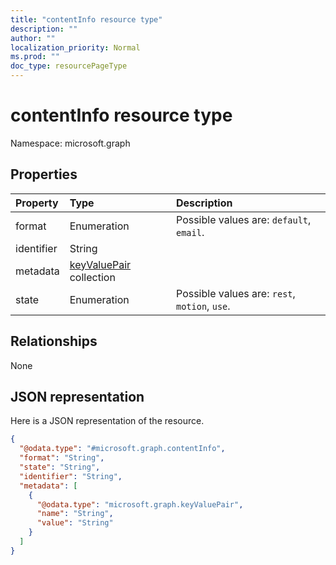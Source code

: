```yaml
---
title: "contentInfo resource type"
description: ""
author: ""
localization_priority: Normal
ms.prod: ""
doc_type: resourcePageType
---
```


# contentInfo resource type


Namespace: microsoft.graph



## Properties
|Property|Type|Description|
|:---|:---|:---|
|format|Enumeration| Possible values are: `default`, `email`.|
|identifier|String||
|metadata|[keyValuePair](../resources/keyvaluepair.md) collection||
|state|Enumeration| Possible values are: `rest`, `motion`, `use`.|

## Relationships
None

## JSON representation
Here is a JSON representation of the resource.
<!-- {
  "blockType": "resource",
  "@odata.type": "microsoft.graph.contentInfo"
}
-->
``` json
{
  "@odata.type": "#microsoft.graph.contentInfo",
  "format": "String",
  "state": "String",
  "identifier": "String",
  "metadata": [
    {
      "@odata.type": "microsoft.graph.keyValuePair",
      "name": "String",
      "value": "String"
    }
  ]
}
```

